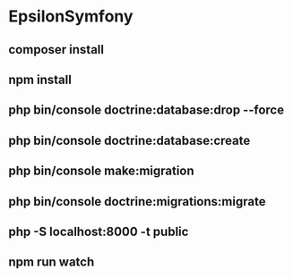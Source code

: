 # EpsilonSymfony

## composer install
## npm install
## php bin/console doctrine:database:drop --force
## php bin/console doctrine:database:create
## php bin/console make:migration
## php bin/console doctrine:migrations:migrate
## php -S localhost:8000 -t public
## npm run watch